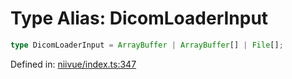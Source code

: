 # Type Alias: DicomLoaderInput

```ts
type DicomLoaderInput = ArrayBuffer | ArrayBuffer[] | File[];
```

Defined in: [niivue/index.ts:347](https://github.com/niivue/niivue/blob/main/packages/niivue/src/niivue/index.ts#L347)
